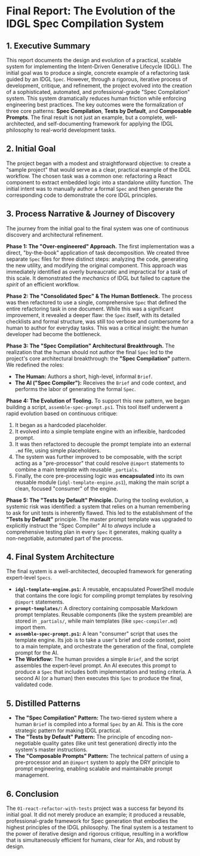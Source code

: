 # Final Report: The Evolution of the IDGL Spec Compilation System

## 1. Executive Summary

This report documents the design and evolution of a practical, scalable system for implementing the Intent-Driven Generative Lifecycle (IDGL). The initial goal was to produce a single, concrete example of a refactoring task guided by an IDGL `Spec`. However, through a rigorous, iterative process of development, critique, and refinement, the project evolved into the creation of a sophisticated, automated, and professional-grade "Spec Compilation" system. This system dramatically reduces human friction while enforcing engineering best practices. The key outcomes were the formalization of three core patterns: **Spec Compilation**, **Tests by Default**, and **Composable Prompts**. The final result is not just an example, but a complete, well-architected, and self-documenting framework for applying the IDGL philosophy to real-world development tasks.

## 2. Initial Goal

The project began with a modest and straightforward objective: to create a "sample project" that would serve as a clear, practical example of the IDGL workflow. The chosen task was a common one: refactoring a React component to extract embedded logic into a standalone utility function. The initial intent was to manually author a formal `Spec` and then generate the corresponding code to demonstrate the core IDGL principles.

## 3. Process Narrative & Journey of Discovery

The journey from the initial goal to the final system was one of continuous discovery and architectural refinement.

**Phase 1: The "Over-engineered" Approach.** The first implementation was a direct, "by-the-book" application of task decomposition. We created three separate `Spec` files for three distinct steps: analyzing the code, generating the new utility, and modifying the original component. This approach was immediately identified as overly bureaucratic and impractical for a task of this scale. It demonstrated the *mechanics* of IDGL but failed to capture the *spirit* of an efficient workflow.

**Phase 2: The "Consolidated Spec" & The Human Bottleneck.** The process was then refactored to use a single, comprehensive `Spec` that defined the entire refactoring task in one document. While this was a significant improvement, it revealed a deeper flaw: the `Spec` itself, with its detailed checklists and formal structure, was still too verbose and cumbersome for a human to author for everyday tasks. This was a critical insight: the human developer had become the bottleneck.

**Phase 3: The "Spec Compilation" Architectural Breakthrough.** The realization that the human should not author the final `Spec` led to the project's core architectural breakthrough: the **"Spec Compilation"** pattern. We redefined the roles:
*   **The Human:** Authors a short, high-level, informal `Brief`.
*   **The AI ("Spec Compiler"):** Receives the `Brief` and code context, and performs the labor of generating the formal `Spec`.

**Phase 4: The Evolution of Tooling.** To support this new pattern, we began building a script, `assemble-spec-prompt.ps1`. This tool itself underwent a rapid evolution based on continuous critique:
1.  It began as a hardcoded placeholder.
2.  It evolved into a simple template engine with an inflexible, hardcoded prompt.
3.  It was then refactored to decouple the prompt template into an external `.md` file, using simple placeholders.
4.  The system was further improved to be composable, with the script acting as a "pre-processor" that could resolve `@import` statements to combine a main template with reusable `_partials`.
5.  Finally, the core pre-processing logic was **encapsulated** into its own reusable module (`idgl-template-engine.ps1`), making the main script a clean, focused "consumer" of the engine.

**Phase 5: The "Tests by Default" Principle.** During the tooling evolution, a systemic risk was identified: a system that relies on a human remembering to ask for unit tests is inherently flawed. This led to the establishment of the **"Tests by Default"** principle. The master prompt template was upgraded to explicitly instruct the "Spec Compiler" AI to *always* include a comprehensive testing plan in every `Spec` it generates, making quality a non-negotiable, automated part of the process.

## 4. Final System Architecture

The final system is a well-architected, decoupled framework for generating expert-level `Specs`.
*   **`idgl-template-engine.ps1`:** A reusable, encapsulated PowerShell module that contains the core logic for compiling prompt templates by resolving `@import` statements.
*   **`prompt-templates/`:** A directory containing composable Markdown prompt templates. Reusable components (like the system preamble) are stored in `_partials/`, while main templates (like `spec-compiler.md`) import them.
*   **`assemble-spec-prompt.ps1`:** A lean "consumer" script that uses the template engine. Its job is to take a user's brief and code context, point to a main template, and orchestrate the generation of the final, complete prompt for the AI.
*   **The Workflow:** The human provides a simple `Brief`, and the script assembles the expert-level prompt. An AI executes this prompt to produce a `Spec` that includes both implementation and testing criteria. A second AI (or a human) then executes this `Spec` to produce the final, validated code.

## 5. Distilled Patterns

*   **The "Spec Compilation" Pattern:** The two-tiered system where a human `Brief` is compiled into a formal `Spec` by an AI. This is the core strategic pattern for making IDGL practical.
*   **The "Tests by Default" Pattern:** The principle of encoding non-negotiable quality gates (like unit test generation) directly into the system's master instructions.
*   **The "Composable Prompts" Pattern:** The technical pattern of using a pre-processor and an `@import` system to apply the DRY principle to prompt engineering, enabling scalable and maintainable prompt management.

## 6. Conclusion

The `01-react-refactor-with-tests` project was a success far beyond its initial goal. It did not merely produce an example; it produced a reusable, professional-grade framework for Spec generation that embodies the highest principles of the IDGL philosophy. The final system is a testament to the power of iterative design and rigorous critique, resulting in a workflow that is simultaneously efficient for humans, clear for AIs, and robust by design.
